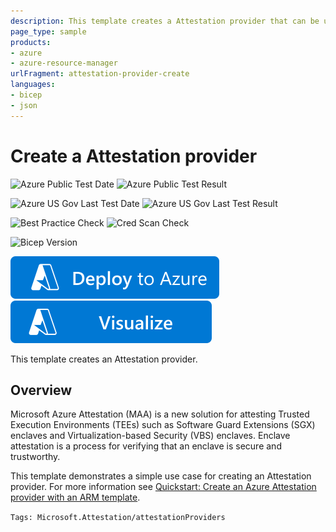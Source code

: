 ```yaml
---
description: This template creates a Attestation provider that can be used to attest the quotes from various enclaves and provide a token for third party application
page_type: sample
products:
- azure
- azure-resource-manager
urlFragment: attestation-provider-create
languages:
- bicep
- json
---
```

# Create a Attestation provider

![Azure Public Test Date](https://azurequickstartsservice.blob.core.windows.net/badges/quickstarts/microsoft.attestation/attestation-provider-create/PublicLastTestDate.svg)
![Azure Public Test Result](https://azurequickstartsservice.blob.core.windows.net/badges/quickstarts/microsoft.attestation/attestation-provider-create/PublicDeployment.svg)

![Azure US Gov Last Test Date](https://azurequickstartsservice.blob.core.windows.net/badges/quickstarts/microsoft.attestation/attestation-provider-create/FairfaxLastTestDate.svg)
![Azure US Gov Last Test Result](https://azurequickstartsservice.blob.core.windows.net/badges/quickstarts/microsoft.attestation/attestation-provider-create/FairfaxDeployment.svg)

![Best Practice Check](https://azurequickstartsservice.blob.core.windows.net/badges/quickstarts/microsoft.attestation/attestation-provider-create/BestPracticeResult.svg)
![Cred Scan Check](https://azurequickstartsservice.blob.core.windows.net/badges/quickstarts/microsoft.attestation/attestation-provider-create/CredScanResult.svg)

![Bicep Version](https://azurequickstartsservice.blob.core.windows.net/badges/quickstarts/microsoft.attestation/attestation-provider-create/BicepVersion.svg)

[![Deploy To Azure](https://raw.githubusercontent.com/Azure/azure-quickstart-templates/master/1-CONTRIBUTION-GUIDE/images/deploytoazure.svg?sanitize=true)](https://portal.azure.com/#create/Microsoft.Template/uri/https%3A%2F%2Fraw.githubusercontent.com%2FAzure%2Fazure-quickstart-templates%2Fmaster%2Fquickstarts%2Fmicrosoft.attestation%2Fattestation-provider-create%2Fazuredeploy.json)
[![Visualize](https://raw.githubusercontent.com/Azure/azure-quickstart-templates/master/1-CONTRIBUTION-GUIDE/images/visualizebutton.svg?sanitize=true)](http://armviz.io/#/?load=https%3A%2F%2Fraw.githubusercontent.com%2FAzure%2Fazure-quickstart-templates%2Fmaster%2Fquickstarts%2Fmicrosoft.attestation%2Fattestation-provider-create%2Fazuredeploy.json)

This template creates an Attestation provider.

## Overview

Microsoft Azure Attestation (MAA) is a new solution for attesting Trusted Execution Environments (TEEs) such as Software Guard Extensions (SGX) enclaves and Virtualization-based Security (VBS) enclaves. Enclave attestation is a process for verifying that an enclave is secure and trustworthy.

This template demonstrates a simple use case for creating an Attestation provider. For more information see [Quickstart: Create an Azure Attestation provider with an ARM template](https://learn.microsoft.com/azure/attestation/quickstart-template).

`Tags: Microsoft.Attestation/attestationProviders`
